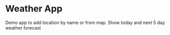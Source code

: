 # Weather App
Demo app to add location by name or from map.
Show today and next 5 day weather forecast
